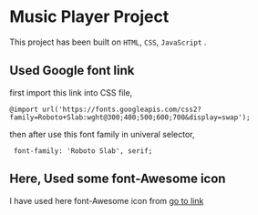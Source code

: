 # Music Player Project

This project has been built on `HTML`, `CSS`, `JavaScript` . 

## Used Google font link
first import this link into CSS file, 
```
@import url('https://fonts.googleapis.com/css2?family=Roboto+Slab:wght@300;400;500;600;700&display=swap');
```
then after use this font family in univeral selector, 
```
 font-family: 'Roboto Slab', serif;
```
## Here, Used some font-Awesome icon 
I have used here font-Awesome icon from [go to link](https://fontawesome.com/icons)


